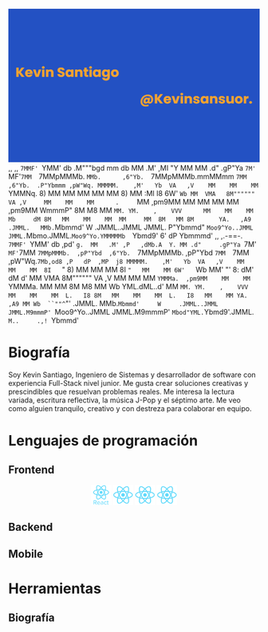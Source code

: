 ![MasterHead](https://github.com/Kevinsansuor/Kevinsansuor/blob/main/banner.png)
,,                                                        ,, `7MMF' `YMM'                     db                   .M"""bgd                      mm     db MM   .M'                                           ,MI    "Y                      MM MM .d"     .gP"Ya `7M'   `MF'`7MM  `7MMpMMMb.      `MMb.      ,6"Yb.  `7MMpMMMb.mmMMmm `7MM   ,6"Yb.  .P"Ybmmm ,pW"Wq. MMMMM.    ,M'   Yb  VA   ,V    MM    MM    MM        `YMMNq. 8)   MM    MM    MM  MM     MM  8)   MM :MI  I8  6W'   `Wb MM  VMA   8M""""""   VA ,V     MM    MM    MM      .     `MM  ,pm9MM    MM    MM  MM     MM   ,pm9MM  WmmmP"  8M     M8 MM   `MM. YM.    ,    VVV      MM    MM    MM      Mb     dM 8M   MM    MM    MM  MM     MM  8M   MM 8M       YA.   ,A9 .JMML.   MMb.`Mbmmd'     W     .JMML..JMML  JMML.    P"Ybmmd"  `Moo9^Yo..JMML  JMML.`Mbmo.JMML.`Moo9^Yo.YMMMMMb  `Ybmd9' 6'     dP Ybmmmd' ,, ,.-==-.   `7MMF' `YMM'                     db ,pd'      `g.  MM   .M' ,P   ,dMb.A  Y. MM .d"     .gP"Ya `7M'   `MF'`7MM  `7MMpMMMb.  ,pP"Ybd  ,6"Yb.  `7MMpMMMb.  ,pP"Ybd `7MM  `7MM  ,pW"Wq.`7Mb,od8 ,P   dP  ,MP  j8 MMMMM.    ,M'   Yb  VA   ,V    MM    MM    MM  8I   `" 8)   MM    MM    MM  8I   `"   MM    MM 6W'   `Wb MM' "' 8:  dM'  dM   d' MM  VMA   8M""""""   VA ,V     MM    MM    MM  `YMMMa.  ,pm9MM    MM    MM  `YMMMa.   MM    MM 8M     M8 MM Wb  YML.dML..d'  MM   `MM. YM.    ,    VVV      MM    MM    MM  L.   I8 8M   MM    MM    MM  L.   I8   MM    MM YA.   ,A9 MM Wb  ``""^`"'  .JMML.   MMb.`Mbmmd'     W     .JMML..JMML  JMML.M9mmmP' `Moo9^Yo..JMML  JMML.M9mmmP'   `Mbod"YML.`Ybmd9'.JMML. `M..     .,! `Ybmmd'
# Biografía
Soy Kevin Santiago, Ingeniero de Sistemas y desarrollador de software con experiencia Full-Stack nivel junior. Me gusta crear soluciones creativas y prescindibles que resuelvan problemas reales. Me interesa la lectura variada, escritura reflectiva, la música J-Pop y el séptimo arte. Me veo como alguien tranquilo, creativo y con destreza para colaborar en equipo.


# Lenguajes de programación
## Frontend
<p align="center"> <a href="#" target="_blank"> <img src="https://github.com/devicons/devicon/blob/master/icons/react/react-original-wordmark.svg" alt="REACT" width="40" height="40"/></a> 
 <a href="#" target="_blank"> <img src="https://github.com/devicons/devicon/blob/master/icons/react/react-original.svg" alt="REACT" width="40" height="40"/></a> 
 <a href="#" target="_blank"> <img src="https://github.com/devicons/devicon/blob/master/icons/react/react-original.svg" alt="REACT" width="40" height="40"/></a> 
 <a href="#" target="_blank"> <img src="https://github.com/devicons/devicon/blob/master/icons/react/react-original.svg" alt="REACT" width="40" height="40"/></a> 
</p>

## Backend

## Mobile

# Herramientas

## Biografía



<!--
**Kevinsansuor/Kevinsansuor** is a ✨ _special_ ✨ repository because its `README.md` (this file) appears on your GitHub profile.

Here are some ideas to get you started:

- 🔭 I’m currently working on ...
- 🌱 I’m currently learning ...
- 👯 I’m looking to collaborate on ...
- 🤔 I’m looking for help with ...
- 💬 Ask me about ...
- 📫 How to reach me: ...
- 😄 Pronouns: ...
- ⚡ Fun fact: ...
-->
